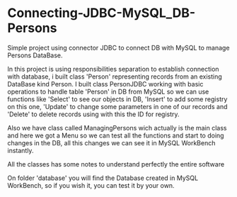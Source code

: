 # Connecting-JDBC-MySQL_DB-Persons

Simple project using connector JDBC to connect DB with MySQL to manage Persons DataBase.


In this project is using responsibilities separation to establish connection with database, i built class 'Person' representing records
from an existing DataBase kind Person.
I built class PersonJDBC working with basic operations to handle table 'Person' in DB from MySQL so we can use functions like 'Select' to
see our objects in DB, 'Insert' to add some registry on this one, 'Update' to change some parameters in one of our records and 'Delete' 
to delete records using with this the ID for registry.

Also we have class called ManagingPersons wich actually is the main class and here we got a Menu so we can test all the functions and start
to doing changes in the DB, all this changes we can see it in MySQL WorkBench instantly. 

All the classes has some notes to understand perfectly the entire software

On folder 'database' you will find the Database created in MySQL WorkBench, so if you wish it, you can test it by your own.



